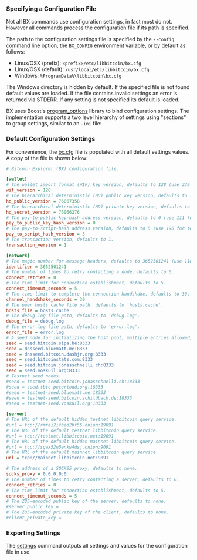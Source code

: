 ### Specifying a Configuration File
Not all BX commands use configuration settings, in fact most do not. However all commands process the configuration file if its path is specified.

The path to the configuration settings file is specified by the `--config` command line option, the `BX_CONFIG` environment variable, or by default as follows:

* Linux/OSX (prefix): `<prefix>/etc/libbitcoin/bx.cfg`
* Linux/OSX (default): `/usr/local/etc/libbitcoin/bx.cfg`
* Windows: `%ProgramData%\libbitcoin\bx.cfg`

The Windows directory is hidden by default. If the specified file is not found default values are loaded. If the file contains invalid settings an error is returned via STDERR. If any setting is not specified its default is loaded.

BX uses Boost's [program_options](http://www.boost.org/doc/libs/1_49_0/doc/html/program_options/overview.html) library to bind configuration settings. The implementation supports a two level hierarchy of settings using "sections" to group settings, similar to an `.ini` file:

### Default Configuration Settings

For convenience, the [bx.cfg](https://github.com/libbitcoin/libbitcoin-explorer/blob/version3/data/bx.cfg) file is populated with all default settings values. A copy of the file is shown below:

```ini
# Bitcoin Explorer (BX) configuration file.

[wallet]
# The wallet import format (WIF) key version, defaults to 128 (use 239 for testnet).
wif_version = 128
# The hierarchical deterministic (HD) public key version, defaults to 76067358 (use 70617039 for testnet).
hd_public_version = 76067358
# The hierarchical deterministic (HD) private key version, defaults to 76066276 (use 70615956 for testnet).
hd_secret_version = 76066276
# The pay-to-public-key-hash address version, defaults to 0 (use 111 for testnet).
pay_to_public_key_hash_version = 0
# The pay-to-script-hash address version, defaults to 5 (use 196 for testnet).
pay_to_script_hash_version = 5
# The transaction version, defaults to 1.
transaction_version = 1

[network]
# The magic number for message headers, defaults to 3652501241 (use 118034699 for testnet).
identifier = 3652501241
# The number of times to retry contacting a node, defaults to 0.
connect_retries = 0
# The time limit for connection establishment, defaults to 5.
connect_timeout_seconds = 5
# The time limit to complete the connection handshake, defaults to 30.
channel_handshake_seconds = 30
# The peer hosts cache file path, defaults to 'hosts.cache'.
hosts_file = hosts.cache
# The debug log file path, defaults to 'debug.log'.
debug_file = debug.log
# The error log file path, defaults to 'error.log'.
error_file = error.log
# A seed node for initializing the host pool, multiple entries allowed, defaults shown.
seed = seed.bitcoin.sipa.be:8333
seed = dnsseed.bluematt.me:8333
seed = dnsseed.bitcoin.dashjr.org:8333
seed = seed.bitcoinstats.com:8333
seed = seed.bitcoin.jonasschnelli.ch:8333
seed = seed.voskuil.org:8333
# Testnet seed nodes.
#seed = testnet-seed.bitcoin.jonasschnelli.ch:18333
#seed = seed.tbtc.petertodd.org:18333
#seed = testnet-seed.bluematt.me:18333
#seed = testnet-seed.bitcoin.schildbach.de:18333
#seed = testnet-seed.voskuil.org:18333

[server]
# The URL of the default hidden testnet libbitcoin query service.
#url = tcp://rmrai2ifbed2bf55.onion:19091
# The URL of the default testnet libbitcoin query service.
#url = tcp://testnet.libbitcoin.net:19091
# The URL of the default hidden mainnet libbitcoin query service.
#url = tcp://sqax52n5enkw4dsj.onion:9091
# The URL of the default mainnet libbitcoin query service.
url = tcp://mainnet.libbitcoin.net:9091

# The address of a SOCKS5 proxy, defaults to none.
socks_proxy = 0.0.0.0:0
# The number of times to retry contacting a server, defaults to 0.
connect_retries = 0
# The time limit for connection establishment, defaults to 5.
connect_timeout_seconds = 5
# The Z85-encoded public key of the server, defaults to none.
#server_public_key =
# The Z85-encoded private key of the client, defaults to none.
#client_private_key =
```

### Exporting Settings
The [settings](bx-settings) command outputs all settings and values for the configuration file in use.